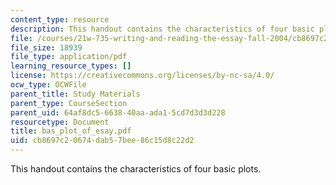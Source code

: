 ```yaml
---
content_type: resource
description: This handout contains the characteristics of four basic plots.
file: /courses/21w-735-writing-and-reading-the-essay-fall-2004/cb8697c20674dab57bee86c15d8c22d2_bas_plot_of_esay.pdf
file_size: 18939
file_type: application/pdf
learning_resource_types: []
license: https://creativecommons.org/licenses/by-nc-sa/4.0/
ocw_type: OCWFile
parent_title: Study Materials
parent_type: CourseSection
parent_uid: 64af8dc5-6638-40aa-ada1-5cd7d3d3d228
resourcetype: Document
title: bas_plot_of_esay.pdf
uid: cb8697c2-0674-dab5-7bee-86c15d8c22d2
---
```

This handout contains the characteristics of four basic plots.